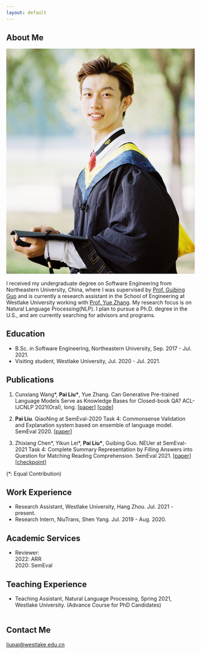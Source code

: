 ```yaml
---
layout: default
---
```


## About Me

<img class="profile-picture" src="photo.jpg">


I received my undergraduate degree on Software Engineering from Northeastern University, China, where I was supervised by [Prof. Guibing Guo](https://scholar.google.com/citations?user=YMXJa2EAAAAJ&hl=zh-CN&oi=ao) and is currently a research assistant in the School of Engineering at Westlake University working with [Prof. Yue Zhang](https://frcchang.github.io/). My research focus is on Natural Language Processing(NLP). I plan to pursue a Ph.D. degree in the U.S., and am currently searching for advisors and programs.

## Education
* B.Sc. in Software Engineering, Northeastern University, Sep. 2017 - Jul. 2021.
* Visiting student, Westlake University, Jul. 2020 - Jul. 2021.

## Publications
1. Cunxiang Wang\*, **Pai Liu\***, Yue Zhang. Can Generative Pre-trained Language Models Serve as Knowledge Bases for Closed-book QA? ACL-IJCNLP 2021(Oral), long. \[[paper](https://arxiv.org/abs/2106.01561)\] \[[code](https://github.com/wangcunxiang/Can-PLM-Serve-as-KB-for-CBQA)\] 

2. **Pai Liu**. QiaoNing at SemEval-2020 Task 4: Commonsense Validation and Explanation system based on ensemble of language model. SemEval 2020. \[[paper](https://arxiv.org/abs/2009.02645)\] 

3. Zhixiang Chen\*, Yikun Lei\*, **Pai Liu\***, Guibing Guo. NEUer at SemEval-2021 Task 4: Complete Summary Representation by Filling Answers into Question for Matching Reading Comprehension. SemEval 2021. \[[paper](https://arxiv.org/abs/2105.12051)\] \[[checkpoint](https://drive.google.com/drive/folders/1EECS9na9PpX9CO_cCzYj9FDkiBvOpyxv)\]

(\*: Equal Contribution)


## Work Experience
* Research Assistant, Westlake University, Hang Zhou. Jul. 2021 - present.
* Research Intern, NiuTrans, Shen Yang. Jul. 2019 - Aug. 2020.

## Academic Services
* Reviewer:<br>
2022: ARR<br>
2020: SemEval<br>

## Teaching Experience
* Teaching Assistant, Natural Language Processing, Spring 2021, Westlake University. (Advance Course for PhD Candidates)
<br/><br/>

## Contact Me
liupai@westlake.edu.cn

